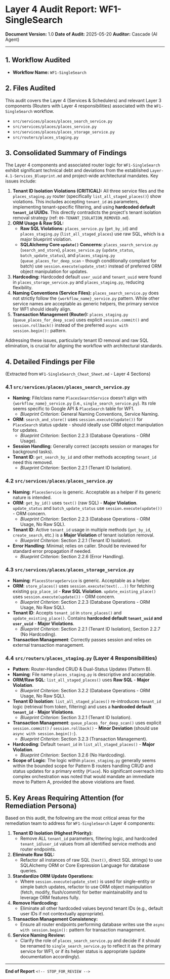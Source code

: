 # Layer 4 Audit Report: WF1-SingleSearch

**Document Version:** 1.0
**Date of Audit:** 2025-05-20
**Auditor:** Cascade (AI Agent)

---

## 1. Workflow Audited

- **Workflow Name:** `WF1-SingleSearch`

## 2. Files Audited

This audit covers the Layer 4 (Services & Schedulers) and relevant Layer 3 components (Routers with Layer 4 responsibilities) associated with the `WF1-SingleSearch` workflow.

- `src/services/places/places_search_service.py`
- `src/services/places/places_service.py`
- `src/services/places/places_storage_service.py`
- `src/routers/places_staging.py`

## 3. Consolidated Summary of Findings

The Layer 4 components and associated router logic for `WF1-SingleSearch` exhibit significant technical debt and deviations from the established `Layer-4.1-Services_Blueprint.md` and project-wide architectural mandates. Key issues include:

1.  **Tenant ID Isolation Violations (CRITICAL):** All three service files and the `places_staging.py` router (specifically `list_all_staged_places()`) show violations. This includes accepting `tenant_id` as parameters, implementing tenant-specific filtering, and using **hardcoded default `tenant_id` UUIDs**. This directly contradicts the project's tenant isolation removal strategy (ref: `09-TENANT_ISOLATION_REMOVED.md`).
2.  **ORM Usage & Raw SQL:**
    *   **Raw SQL Violations:** `places_service.py` (`get_by_id`) and `places_staging.py` (`list_all_staged_places`) use raw SQL, which is a major blueprint violation.
    *   **SQLAlchemy Core `update()` Concerns:** `places_search_service.py` (`search_and_store`), `places_service.py` (`update_status`, `batch_update_status`), and `places_staging.py` (`queue_places_for_deep_scan` - though conditionally compliant for batch) use `session.execute(update_stmt)` instead of preferred ORM object manipulation for updates.
3.  **Hardcoding:** Hardcoded default `user_uuid` and `tenant_uuid` were found in `places_storage_service.py` and `places_staging.py`, reducing flexibility.
4.  **Naming Conventions (Service Files):** `places_search_service.py` does not strictly follow the `{workflow_name}_service.py` pattern. While other service names are acceptable as generic helpers, the primary service for WF1 should ideally align.
5.  **Transaction Management (Router):** `places_staging.py` (`queue_places_for_deep_scan`) uses explicit `session.commit()` and `session.rollback()` instead of the preferred `async with session.begin():` pattern.

Addressing these issues, particularly tenant ID removal and raw SQL elimination, is crucial for aligning the workflow with architectural standards.

## 4. Detailed Findings per File

(Extracted from `WF1-SingleSearch_Cheat_Sheet.md` - Layer 4 Sections)

### 4.1 `src/services/places/places_search_service.py`

-   **Naming**: File/class name `PlacesSearchService` doesn't align with `{workflow_name}_service.py` (i.e., `single_search_service.py`). Its role seems specific to Google API & `PlaceSearch` table for WF1.
    -   *Blueprint Criterion*: General Naming Conventions, Service Naming.
-   **ORM**: `search_and_store()` uses `session.execute(update())` for `PlaceSearch` status update - should ideally use ORM object manipulation for updates.
    -   *Blueprint Criterion*: Section 2.2.3 (Database Operations - ORM Usage).
-   **Session Handling**: Generally correct (accepts session or manages for background tasks).
-   **Tenant ID**: `get_search_by_id` and other methods accepting `tenant_id` need this removed.
    -   *Blueprint Criterion*: Section 2.2.1 (Tenant ID Isolation).

### 4.2 `src/services/places/places_service.py`

-   **Naming**: `PlacesService` is generic. Acceptable as a helper if its generic nature is intended.
-   **ORM**: `get_by_id()` uses `text()` (raw SQL) - **Major Violation**. `update_status` and `batch_update_status` use `session.execute(update())` - ORM concern.
    -   *Blueprint Criterion*: Section 2.2.3 (Database Operations - ORM Usage, No Raw SQL).
-   **Tenant ID**: Active `tenant_id` usage in multiple methods (`get_by_id`, `create_search`, etc.) is a **Major Violation** of tenant isolation removal.
    -   *Blueprint Criterion*: Section 2.2.1 (Tenant ID Isolation).
-   **Error Handling**: Minimal; relies on caller. Should be reviewed for standard error propagation if needed.
    -   *Blueprint Criterion*: Section 2.2.6 (Error Handling).

### 4.3 `src/services/places/places_storage_service.py`

-   **Naming**: `PlacesStorageService` is generic. Acceptable as a helper.
-   **ORM**: `store_places()` uses `session.execute(text(...))` for fetching existing `gcp_place_id` - **Raw SQL Violation**. `update_existing_place()` uses `session.execute(update())` - ORM concern.
    -   *Blueprint Criterion*: Section 2.2.3 (Database Operations - ORM Usage, No Raw SQL).
-   **Tenant ID**: Accepts `tenant_id` in `store_places()` and `update_existing_place()`. Contains **hardcoded default `tenant_uuid` and `user_uuid`** - **Major Violations**.
    -   *Blueprint Criterion*: Section 2.2.1 (Tenant ID Isolation), Section 2.2.7 (No Hardcoding).
-   **Transaction Management**: Correctly passes session and relies on external transaction management.

### 4.4 `src/routers/places_staging.py` (Layer 4 Responsibilities)

-   **Pattern**: Router-Handled CRUD & Dual-Status Updates (Pattern B).
-   **Naming**: File name `places_staging.py` is descriptive and acceptable.
-   **ORM/Raw SQL**: `list_all_staged_places()` uses **Raw SQL** - **Major Violation**.
    -   *Blueprint Criterion*: Section 3.2.2 (Database Operations - ORM Usage, No Raw SQL).
-   **Tenant ID Isolation**: `list_all_staged_places()` re-introduces `tenant_id` logic (retrieval from token, filtering) and uses a **hardcoded default `tenant_id`** - **Major Violations**.
    -   *Blueprint Criterion*: Section 3.2.1 (Tenant ID Isolation).
-   **Transaction Management**: `queue_places_for_deep_scan()` uses explicit `session.commit()` / `session.rollback()` - **Minor Deviation** (should use `async with session.begin():`).
    -   *Blueprint Criterion*: Section 3.2.3 (Transaction Management).
-   **Hardcoding**: Default `tenant_id` in `list_all_staged_places()` - **Major Violation**.
    -   *Blueprint Criterion*: Section 3.2.6 (No Hardcoding).
-   **Scope of Logic**: The logic within `places_staging.py` generally seems within the bounded scope for Pattern B routers handling CRUD and status updates for a primary entity (`Place`). No significant overreach into complex orchestration was noted that would mandate an immediate move to Pattern A, provided the above violations are fixed.

## 5. Key Areas Requiring Attention (for Remediation Persona)

Based on this audit, the following are the most critical areas for the remediation team to address for `WF1-SingleSearch` Layer 4 components:

1.  **Tenant ID Isolation (Highest Priority):**
    *   Remove ALL `tenant_id` parameters, filtering logic, and hardcoded `tenant_id`/`user_id` values from all identified service methods and router endpoints.
2.  **Eliminate Raw SQL:**
    *   Refactor all instances of raw SQL (`text()`, direct SQL strings) to use SQLAlchemy ORM or Core Expression Language for database queries.
3.  **Standardize ORM Update Operations:**
    *   Where `session.execute(update_stmt)` is used for single-entity or simple batch updates, refactor to use ORM object manipulation (fetch, modify, flush/commit) for better maintainability and to leverage ORM features fully.
4.  **Remove Hardcoding:**
    *   Eliminate all other hardcoded values beyond tenant IDs (e.g., default user IDs if not contextually appropriate).
5.  **Transaction Management Consistency:**
    *   Ensure all router endpoints performing database writes use the `async with session.begin():` pattern for transaction management.
6.  **Service Naming Review:**
    *   Clarify the role of `places_search_service.py` and decide if it should be renamed to `single_search_service.py` to reflect it as the primary service for WF1, or if its helper status is appropriate (update documentation accordingly).

---

**End of Report**
`<!-- STOP_FOR_REVIEW -->`
